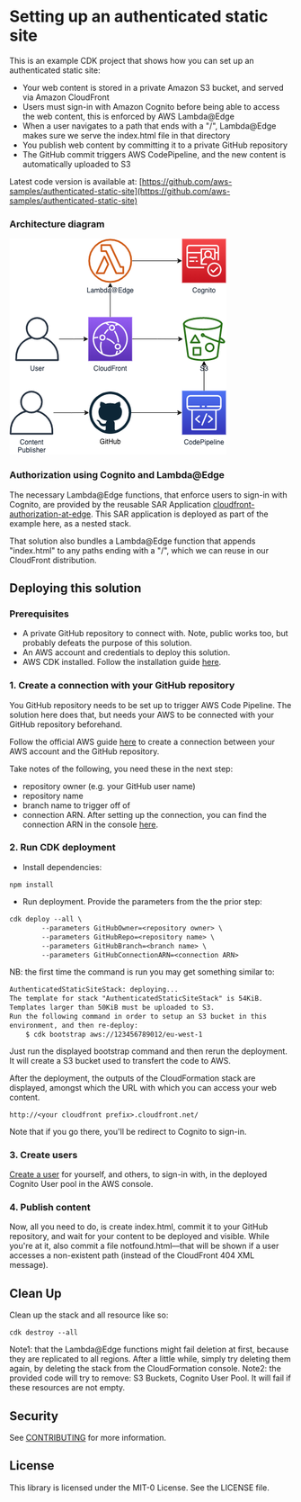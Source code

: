 # Setting up an authenticated static site

This is an example CDK project that shows how you can set up an authenticated static site:

- Your web content is stored in a private Amazon S3 bucket, and served via Amazon CloudFront
- Users must sign-in with Amazon Cognito before being able to access the web content, this is enforced by AWS Lambda@Edge
- When a user navigates to a path that ends with a "/", Lambda@Edge makes sure we serve the index.html file in that directory
- You publish web content by committing it to a private GitHub repository
- The GitHub commit triggers AWS CodePipeline, and the new content is automatically uploaded to S3

Latest code version is available at: [https://github.com/aws-samples/authenticated-static-site](https://github.com/aws-samples/authenticated-static-site)

### Architecture diagram

![Architecture](architecture.png)

### Authorization using Cognito and Lambda@Edge

The necessary Lambda@Edge functions, that enforce users to sign-in with Cognito, are provided by the reusable SAR Application [cloudfront-authorization-at-edge](https://github.com/aws-samples/cloudfront-authorization-at-edge). This SAR application is deployed as part of the example here, as a nested stack.

That solution also bundles a Lambda@Edge function that appends "index.html" to any paths ending with a "/", which we can reuse in our CloudFront distribution.

## Deploying this solution

### Prerequisites

- A private GitHub repository to connect with. Note, public works too, but probably defeats the purpose of this solution.
- An AWS account and credentials to deploy this solution.
- AWS CDK installed. Follow the installation guide [here](https://docs.aws.amazon.com/cdk/latest/guide/getting_started.html).

### 1. Create a connection with your GitHub repository

You GitHub repository needs to be set up to trigger AWS Code Pipeline. The solution here does that, but needs your AWS to be connected with your GitHub repository beforehand.

Follow the official AWS guide [here](https://docs.aws.amazon.com/codepipeline/latest/userguide/connections-github.html) to create a connection between your AWS account and the GitHub repository.

Take notes of the following, you need these in the next step:

- repository owner (e.g. your GitHub user name)
- repository name
- branch name to trigger off of
- connection ARN. After setting up the connection, you can find the connection ARN in the console [here](https://eu-west-1.console.aws.amazon.com/codesuite/settings/connections).

### 2. Run CDK deployment

- Install dependencies:
```
npm install
```

- Run deployment. Provide the parameters from the the prior step:

```
cdk deploy --all \
        --parameters GitHubOwner=<repository owner> \
        --parameters GitHubRepo=<repository name> \
        --parameters GitHubBranch=<branch name> \
        --parameters GitHubConnectionARN=<connection ARN>
```

NB: the first time the command is run you may get something similar to:
```
AuthenticatedStaticSiteStack: deploying...
The template for stack "AuthenticatedStaticSiteStack" is 54KiB. Templates larger than 50KiB must be uploaded to S3.
Run the following command in order to setup an S3 bucket in this environment, and then re-deploy:
    $ cdk bootstrap aws://123456789012/eu-west-1
```
Just run the displayed bootstrap command and then rerun the deployment.
It will create a S3 bucket used to transfert the code to AWS.



After the deployment, the outputs of the CloudFormation stack are displayed, amongst which the URL with which you can access your web content.
```
http://<your cloudfront prefix>.cloudfront.net/
```
Note that if you go there, you'll be redirect to Cognito to sign-in.

### 3. Create users

[Create a user](https://docs.aws.amazon.com/cognito/latest/developerguide/how-to-create-user-accounts.html) for yourself, and others, to sign-in with, in the deployed Cognito User pool in the AWS console.

### 4. Publish content

Now, all you need to do, is create index.html, commit it to your GitHub repository, and wait for your content to be deployed and visible.
While you're at it, also commit a file notfound.html––that will be shown if a user accesses a non-existent path (instead of the CloudFront 404 XML message).

## Clean Up

Clean up the stack and all resource like so:
```
cdk destroy --all
```

Note1: that the Lambda@Edge functions might fail deletion at first, because they are replicated to all regions. After a little while, simply try deleting them again, by deleting the stack from the CloudFormation console.
Note2: the provided code will try to remove: S3 Buckets, Cognito User Pool. It will fail if these resources are not empty.


## Security

See [CONTRIBUTING](CONTRIBUTING.md#security-issue-notifications) for more information.

## License

This library is licensed under the MIT-0 License. See the LICENSE file.